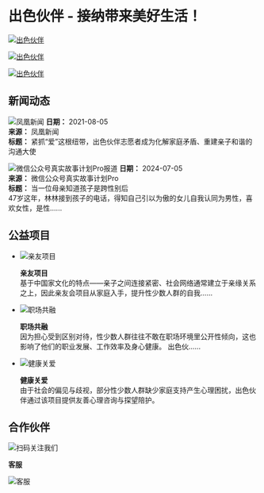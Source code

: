 # 出色伙伴 - 接纳带来美好生活！

[![出色伙伴](https://www.chuse8.com/ip/1920x642/https://www.chuse8.com/Uploads/image/20230202/63db3449c2829.jpg)](http://lxi.me/0-eh-)

[![出色伙伴](https://www.chuse8.com/ip/1920x642/https://www.chuse8.com/Uploads/image/20240723/669f486203f55.jpg)](https://mp.weixin.qq.com/s/sGI3V4MvSPl_KTlDtAOJfQ)

[![出色伙伴](https://www.chuse8.com/ip/1920x642/https://www.chuse8.com/Uploads/image/20230202/63db33f8577cb.jpg)](https://www.chuse8.com/Home/project/detail/id/2.html)

## 新闻动态

![凤凰新闻](https://www.chuse8.com/ip/500x351/https://www.chuse8.com/Uploads/image/20210805/610b441edbecc.png)
**日期：** 2021-08-05  
**来源：** 凤凰新闻  
**标题：** 紧抓“爱”这根纽带，出色伙伴志愿者成为化解家庭矛盾、重建亲子和谐的沟通大使  

![微信公众号真实故事计划Pro报道](https://www.chuse8.com/ip/500x351/https://www.chuse8.com/Uploads/image/20240705/66876c2b17060.jpg)
**日期：** 2024-07-05  
**来源：** 微信公众号真实故事计划Pro  
**标题：** 当一位母亲知道孩子是跨性别后  
47岁这年，林林接到孩子的电话，得知自己引以为傲的女儿自我认同为男性，喜欢女性，是性......

## 公益项目

- ![亲友项目](https://www.chuse8.com/ip/536x377,q1/https://www.chuse8.com/Uploads/image/20210417/607a4c2aef228.jpg)
  
  **亲友项目**  
  基于中国家文化的特点——亲子之间连接紧密、社会网络通常建立于亲缘关系之上，因此亲友会项目从家庭入手，提升性少数人群的自我......

- ![职场共融](https://www.chuse8.com/ip/536x377,q1/https://www.chuse8.com/Uploads/image/20210417/607a78af90999.png)
  
  **职场共融**  
  因为担心受到区别对待，性少数人群往往不敢在职场环境里公开性倾向，这也影响了他们的职业发展、工作效率及身心健康。 出色伙......

- ![健康关爱](https://www.chuse8.com/ip/536x377,q1/https://www.chuse8.com/Uploads/image/20210417/607a78db15e8f.jpg)
  
  **健康关爱**  
  由于社会的偏见与歧视，部分性少数人群缺少家庭支持产生心理困扰，出色伙伴通过该项目提供友善心理咨询与探望陪护。

## 合作伙伴

![扫码关注我们](https://www.chuse8.com/Uploads/image/20210417/607a44ceae534.jpg)

**客服**  

![客服](https://qiyukf.nosdn.127.net/sdk/res/kefu/custom/1.png)